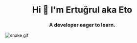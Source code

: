 <h1 align="center">Hi 👋 I'm Ertuğrul aka Eto</h1>
<h3 align="center">A developer eager to learn.</h3>

![snake gif](https://github.com/YOUR_USERNAME/etoeternita/blob/output/github-contribution-grid-snake.gif)
